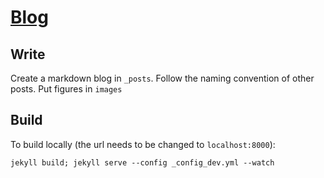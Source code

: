 # [Blog](http://blog.jonathanpchen.com)

## Write 
Create a markdown blog in `_posts`. Follow the naming convention of other posts. Put figures in `images`

## Build
To build locally (the url needs to be changed to `localhost:8000`):
```
jekyll build; jekyll serve --config _config_dev.yml --watch
```
